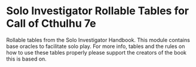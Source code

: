 # Solo Investigator Rollable Tables for Call of Cthulhu 7e

Rollable tables from the Solo Investigator Handbook. This module contains base oracles to facilitate solo play. For more info, tables and the rules on how to use these tables properly please support the creators of the book this is based on.
